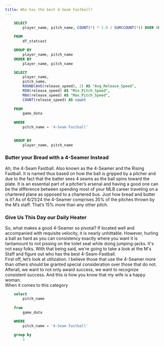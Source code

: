 ```yaml
---
title: Who has the best 4-Seam Fastball?
---
```


```sql 4_seamer_perc
    SELECT 
        player_name, pitch_name, COUNT(*) * 1.0 / SUM(COUNT(*)) OVER (PARTITION BY player_name) AS "Percent Thrown"
    
    FROM 
        df_statcast

    GROUP BY 
        player_name, pitch_name
    ORDER BY 
        player_name, pitch_name
```

```sql pitch_speed_agg
    SELECT 
        player_name,
        pitch_name,
        ROUND(AVG(release_speed), 2) AS "Avg_Release_Speed", 
        MIN(release_speed) AS "Min_Pitch_Speed", 
        MAX(release_speed) AS "Max_Pitch_Speed", 
        COUNT(release_speed) AS count 
    
    FROM 
        game_data 
    
    WHERE 
        pitch_name = '4-Seam Fastball'
    

    GROUP BY 
        player_name, pitch_name
```

### Butter your Bread with a 4-Seamer Instead
Ah, the 4-Seam Fastball.  Also known as the 4-Seamer and the Rising Fastball.  It is named thus based on how the ball is gripped by a pitcher and due to the fact that the batter sees 4 seams as the ball spins toward the plate. It is an essential part of a pitcher’s arsenal and having a good one can be the difference between spending most of your MLB career traveling on a chartered plane as opposed to a chartered bus.  Just how bread and butter is it? As of 6/21/24 the 4-Seamer comprises 35% of the pitches thrown by the M’s staff.  That’s 15% more than any other pitch.  

### Give Us This Day our Daily Heater<br>
So, what makes a good 4-Seamer so pivotal? If located well and accompanied with requisite velocity, it is nearly unhittable. However, hurling a ball as hard as you can consistency exactly where you want it is tantamount to not pissing on the toilet seat while doing jumping-jacks. It's not easy folks. With that being said, we're going to take a look at the M's Staff and figure out who has the best 4-Seam-Fastball.  
First off, let’s look at utilization.  I believe those that use the 4-Seamer more than others should be granted special consideration over those that do not.  Afterall, we want to not only award success, we want to recognize consistent success. And this is how you know that my wife is a happy woman.<br>
When it comes to this category 

```sql pitch_type_filter
    select 
        pitch_name
    
    from 
        game_data
    
    WHERE
        pitch_name = '4-Seam Fastball' 

    group by 
        1
```

<BarChart 
    data={4_seamer_perc}
    x=player_name
    y=Percent_Thrown
    swapXY=true
    series = "pitch_name"
    title="Percentage of 4-Seam Fastballs"
/>


<BarChart 
    data={pitch_speed_agg}
    x=player_name
    y=Avg_Release_Speed
    swapXY=true
    title="Average Release Speed"
/>
